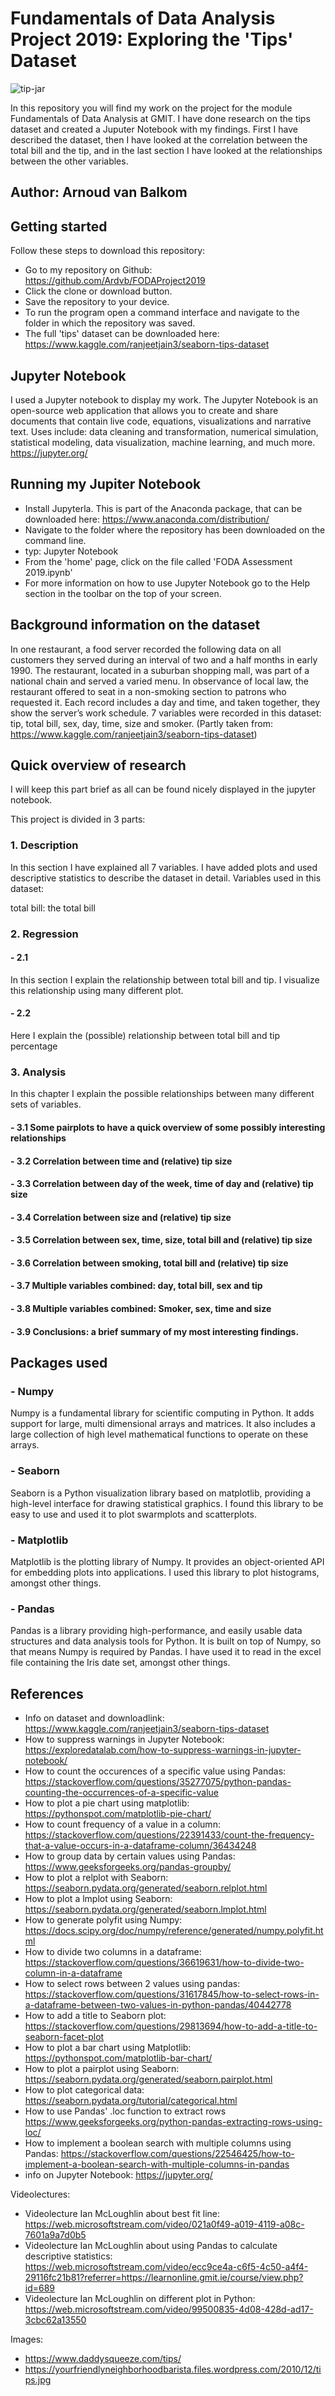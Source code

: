# Fundamentals of Data Analysis Project 2019: Exploring the 'Tips' Dataset


![tip-jar](https://user-images.githubusercontent.com/47186083/68902310-de244e00-072f-11ea-83c9-0205dbbaf18a.jpg)

In this repository you will find my work on the project for the module Fundamentals of Data Analysis at GMIT.
I have done research on the tips dataset and created a Juputer Notebook with my findings.
First I have described the dataset, then I have looked at the correlation between the total bill and the tip, and in the last section I have looked at the relationships between the other variables.

## Author: Arnoud van Balkom



## Getting started

Follow these steps to download this repository:

- Go to my repository on Github: https://github.com/Ardvb/FODAProject2019
- Click the clone or download button.
- Save the repository to your device.
- To run the program open a command interface and navigate to the folder in which the repository was saved.
- The full 'tips' dataset can be downloaded here: https://www.kaggle.com/ranjeetjain3/seaborn-tips-dataset
## Jupyter Notebook

I used a Jupyter notebook to display my work.
The Jupyter Notebook is an open-source web application that allows you to create and share documents that contain live code, equations, visualizations and narrative text. Uses include: data cleaning and transformation, numerical simulation, statistical modeling, data visualization, machine learning, and much more. https://jupyter.org/


## Running my Jupiter Notebook
- Install Jupyterla. This is part of the Anaconda package, that can be downloaded here: https://www.anaconda.com/distribution/
- Navigate to the folder where the repository has been downloaded on the command line.
- typ: Jupyter Notebook
- From the 'home' page, click on the file called 'FODA Assessment 2019.ipynb'
- For more information on how to use Jupyter Notebook go to the Help section in the toolbar on the top of your screen.

## Background information on the dataset
In one restaurant, a food server recorded the following data on all customers they served during an interval of two and a half months in early 1990. The restaurant, located in a suburban shopping mall, was part of a national chain and served a varied menu. In observance of local law, the restaurant offered to seat in a non-smoking section to patrons who requested it. Each record includes a day and time, and taken together, they show the server’s work schedule. 7 variables were recorded in this dataset: tip, total bill, sex, day, time, size and smoker.  (Partly taken from: https://www.kaggle.com/ranjeetjain3/seaborn-tips-dataset)

## Quick overview of research

I will keep this part brief as all can be found nicely displayed in the jupyter notebook.


This project is divided in 3 parts:

### 1. Description

In this section I have explained all 7 variables. I have added plots and used descriptive statistics to describe the dataset in detail.
Variables used in this dataset:

total bill: the total bill 

### 2. Regression

#### - 2.1
In this section I explain the relationship between total bill and tip. I visualize this relationship using many different plot.
#### - 2.2 
Here I explain the (possible) relationship between total bill and tip percentage

### 3. Analysis
In this chapter I explain the possible relationships between many different sets of variables.
#### - 3.1 Some pairplots to have a quick overview of some possibly interesting relationships
#### - 3.2 Correlation between time and (relative) tip size
#### - 3.3 Correlation between day of the week, time of day and (relative) tip size
#### - 3.4 Correlation between size and (relative) tip size
#### - 3.5 Correlation between sex, time, size, total bill and (relative) tip size
#### - 3.6 Correlation between smoking, total bill and (relative) tip size
#### - 3.7 Multiple variables combined: day, total bill, sex and tip
#### - 3.8 Multiple variables combined: Smoker, sex, time and size
#### - 3.9 Conclusions: a brief summary of my most interesting findings.


## Packages used

### - Numpy 
Numpy is a fundamental library for scientific computing in Python. It adds support for large, multi dimensional arrays and matrices. It also includes a large collection of high level mathematical functions to operate on these arrays.
### - Seaborn
Seaborn is a Python visualization library based on matplotlib, providing a high-level interface for drawing statistical graphics. I found this library to be easy to use and used it to plot swarmplots and scatterplots.
### - Matplotlib
Matplotlib is the plotting library of Numpy. It provides an object-oriented API for embedding plots into applications. I used this library to plot histograms, amongst other things.
### - Pandas
Pandas is a library providing high-performance, and easily usable data structures and data analysis tools for Python. It is built on top of Numpy, so that means Numpy is required by Pandas. I have used it to read in the excel file containing the Iris date set, amongst other things.


## References
- Info on dataset and downloadlink: https://www.kaggle.com/ranjeetjain3/seaborn-tips-dataset
- How to suppress warnings in Jupyter Notebook: https://exploredatalab.com/how-to-suppress-warnings-in-jupyter-notebook/
- How to count the occurences of a specific value using Pandas: https://stackoverflow.com/questions/35277075/python-pandas-counting-the-occurrences-of-a-specific-value
- How to plot a pie chart using matplotlib: https://pythonspot.com/matplotlib-pie-chart/
- How to count frequency of a value in a column: https://stackoverflow.com/questions/22391433/count-the-frequency-that-a-value-occurs-in-a-dataframe-column/36434248
- How to group data by certain values using Pandas: https://www.geeksforgeeks.org/pandas-groupby/
- How to plot a relplot with Seaborn: https://seaborn.pydata.org/generated/seaborn.relplot.html
- How to plot a lmplot using Seaborn: https://seaborn.pydata.org/generated/seaborn.lmplot.html
- How to generate polyfit using Numpy: https://docs.scipy.org/doc/numpy/reference/generated/numpy.polyfit.html
- How to divide two columns in a dataframe: https://stackoverflow.com/questions/36619631/how-to-divide-two-column-in-a-dataframe
- How to select rows between 2 values using pandas: https://stackoverflow.com/questions/31617845/how-to-select-rows-in-a-dataframe-between-two-values-in-python-pandas/40442778
- How to add a title to Seaborn plot: https://stackoverflow.com/questions/29813694/how-to-add-a-title-to-seaborn-facet-plot
- How to plot a bar chart using Matplotlib: https://pythonspot.com/matplotlib-bar-chart/
- How to plot a pairplot using Seaborn: https://seaborn.pydata.org/generated/seaborn.pairplot.html
- How to plot categorical data: https://seaborn.pydata.org/tutorial/categorical.html
- How to use Pandas' .loc function to extract rows https://www.geeksforgeeks.org/python-pandas-extracting-rows-using-loc/
- How to implement a boolean search with multiple columns using Pandas: https://stackoverflow.com/questions/22546425/how-to-implement-a-boolean-search-with-multiple-columns-in-pandas
- info on Jupyter Notebook: https://jupyter.org/

Videolectures:

- Videolecture Ian McLoughlin about best fit line: https://web.microsoftstream.com/video/021a0f49-a019-4119-a08c-7601a9a7d0b5
- Videolecture Ian McLoughlin about using Pandas to calculate descriptive statistics: https://web.microsoftstream.com/video/ecc9ce4a-c6f5-4c50-a4f4-29116fc21b81?referrer=https://learnonline.gmit.ie/course/view.php?id=689
- Videolecture Ian McLoughlin on different plot in Python: https://web.microsoftstream.com/video/99500835-4d08-428d-ad17-3cbc62a13550

Images: 

- https://www.daddysqueeze.com/tips/
- https://yourfriendlyneighborhoodbarista.files.wordpress.com/2010/12/tips.jpg
